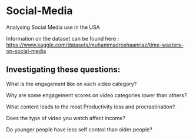 # Social-Media
Analysing Social Media use in the USA 

Information on the dataset can be found here : https://www.kaggle.com/datasets/muhammadroshaanriaz/time-wasters-on-social-media


## Investigating these questions:

What is the engagement like on each video category? 

Why are some engagement scores on video categories lower than others? 

What content leads to the most Productivity loss and procrastination? 

Does the type of video you watch affect income? 

Do younger people have less self control than older people? 

